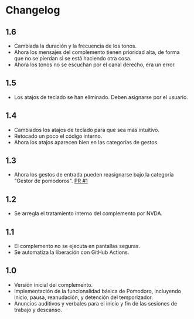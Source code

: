 # Changelog
## 1.6
- Cambiada la duración y la frecuencia de los tonos.
- Ahora los mensajes del complemento tienen prioridad alta, de forma que no se pierdan si se está haciendo otra cosa.
- Ahora los tonos no se escuchan por el canal derecho, era un error.
## 1.5
- Los atajos de teclado se han eliminado. Deben asignarse por el usuario.

## 1.4
- Cambiados los atajos de teclado para que sea más intuitivo.
- Retocado un poco el código interno.
- Ahora los atajos aparecen bien en las categorías de gestos.

## 1.3
- Ahora los gestos de entrada pueden reasignarse bajo la categoría "Gestor de pomodoros". [PR #1](https://github.com/jpavonabian/Gestor-de-Pomodoros/pull/1)

## 1.2
- Se arregla el tratamiento interno del complemento por NVDA.

## 1.1
- El complemento no se ejecuta en pantallas seguras.
- Se automatiza la liberación con GitHub Actions.

## 1.0

- Versión inicial del complemento.
- Implementación de la funcionalidad básica de Pomodoro, incluyendo inicio, pausa, reanudación, y detención del temporizador.
- Anuncios auditivos y verbales para el inicio y fin de las sesiones de trabajo y descanso.
